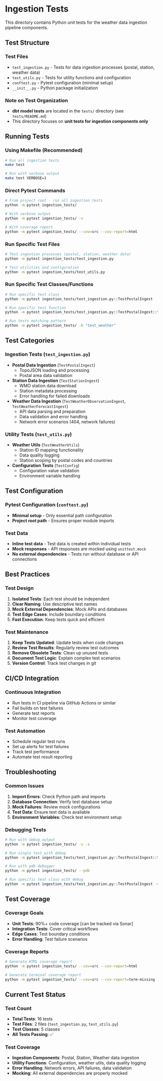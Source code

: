 # Ingestion Tests

This directory contains Python unit tests for the weather data ingestion pipeline components.

## Test Structure

### **Test Files**
- `test_ingestion.py` - Tests for data ingestion processes (postal, station, weather data)
- `test_utils.py` - Tests for utility functions and configuration
- `conftest.py` - Pytest configuration (minimal setup)
- `__init__.py` - Python package initialization

### **Note on Test Organization**
- **dbt model tests** are located in the `tests/` directory (see `tests/README.md`)
- This directory focuses on **unit tests for ingestion components only**

## Running Tests

### **Using Makefile (Recommended)**
```bash
# Run all ingestion tests
make test

# Run with verbose output
make test VERBOSE=1
```

### **Direct Pytest Commands**
```bash
# From project root - run all ingestion tests
python -m pytest ingestion_tests/

# With verbose output
python -m pytest ingestion_tests/ -v

# With coverage report
python -m pytest ingestion_tests/ --cov=src --cov-report=html
```

### **Run Specific Test Files**
```bash
# Test ingestion processes (postal, station, weather data)
python -m pytest ingestion_tests/test_ingestion.py

# Test utilities and configuration
python -m pytest ingestion_tests/test_utils.py
```

### **Run Specific Test Classes/Functions**
```bash
# Run specific test class
python -m pytest ingestion_tests/test_ingestion.py::TestPostalIngest

# Run specific test function
python -m pytest ingestion_tests/test_ingestion.py::TestPostalIngest::test_load_postal_topojson_success

# Run tests matching pattern
python -m pytest ingestion_tests/ -k "test_weather"
```

## Test Categories

### **Ingestion Tests** (`test_ingestion.py`)
- **Postal Data Ingestion** (`TestPostalIngest`)
  - TopoJSON loading and processing
  - Postal area data validation
- **Station Data Ingestion** (`TestStationIngest`)
  - WMO station data download
  - Station metadata processing
  - Error handling for failed downloads
- **Weather Data Ingestion** (`TestWeatherObservationIngest`, `TestWeatherForecastIngest`)
  - API data parsing and preparation
  - Data validation and error handling
  - Network error scenarios (404, network failures)

### **Utility Tests** (`test_utils.py`)
- **Weather Utils** (`TestWeatherUtils`)
  - Station ID mapping functionality
  - Data quality logging
  - Station scoping by postal codes and countries
- **Configuration Tests** (`TestConfig`)
  - Configuration value validation
  - Environment variable handling

## Test Configuration

### **Pytest Configuration** (`conftest.py`)
- **Minimal setup** - Only essential path configuration
- **Project root path** - Ensures proper module imports

### **Test Data**
- **Inline test data** - Test data is created within individual tests
- **Mock responses** - API responses are mocked using `unittest.mock`
- **No external dependencies** - Tests run without database or API connections

## Best Practices

### **Test Design**
1. **Isolated Tests**: Each test should be independent
2. **Clear Naming**: Use descriptive test names
3. **Mock External Dependencies**: Mock APIs and databases
4. **Test Edge Cases**: Include boundary conditions
5. **Fast Execution**: Keep tests quick and efficient

### **Test Maintenance**
1. **Keep Tests Updated**: Update tests when code changes
2. **Review Test Results**: Regularly review test outcomes
3. **Remove Obsolete Tests**: Clean up unused tests
4. **Document Test Logic**: Explain complex test scenarios
5. **Version Control**: Track test changes in git

## CI/CD Integration

### **Continuous Integration**
- Run tests in CI pipeline via GitHub Actions or similar
- Fail builds on test failures
- Generate test reports
- Monitor test coverage

### **Test Automation**
- Schedule regular test runs
- Set up alerts for test failures
- Track test performance
- Automate test result reporting

## Troubleshooting

### **Common Issues**
1. **Import Errors**: Check Python path and imports
2. **Database Connection**: Verify test database setup
3. **Mock Failures**: Review mock configurations
4. **Test Data**: Ensure test data is available
5. **Environment Variables**: Check test environment setup

### **Debugging Tests**
```bash
# Run with debug output
python -m pytest ingestion_tests/ -v -s

# Run single test with debug
python -m pytest ingestion_tests/test_ingestion.py::TestPostalIngest::test_load_postal_topojson_success -v -s

# Run with pdb debugger
python -m pytest ingestion_tests/ --pdb

# Run specific test class with debug
python -m pytest ingestion_tests/test_ingestion.py::TestPostalIngest -v -s
```

## Test Coverage

### **Coverage Goals**
- **Unit Tests**: 90%+ code coverage [can be tracked via Sonar]
- **Integration Tests**: Cover critical workflows
- **Edge Cases**: Test boundary conditions
- **Error Handling**: Test failure scenarios

### **Coverage Reports**
```bash
# Generate HTML coverage report
python -m pytest ingestion_tests/ --cov=src --cov-report=html

# Generate terminal coverage report
python -m pytest ingestion_tests/ --cov=src --cov-report=term-missing
```

## Current Test Status

### **Test Count**
- **Total Tests**: 16 tests
- **Test Files**: 2 files (`test_ingestion.py`, `test_utils.py`)
- **Test Classes**: 5 classes
- **All Tests Passing**: ✅

### **Test Coverage**
- **Ingestion Components**: Postal, Station, Weather data ingestion
- **Utility Functions**: Configuration, weather utils, data quality logging
- **Error Handling**: Network errors, API failures, data validation
- **Mocking**: All external dependencies are properly mocked
